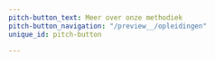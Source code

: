 ```yaml
---
pitch-button_text: Meer over onze methodiek
pitch-button_navigation: "/preview__/opleidingen"
unique_id: pitch-button

---
```

